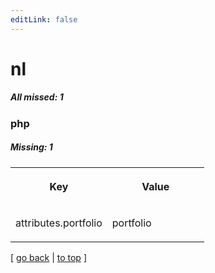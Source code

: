 ```yaml
---
editLink: false
---
```


# nl

##### All missed: 1


### php

##### Missing: 1

<table width="100%">
<tr><th width="50%">

Key

</th><th width="50%">

Value

</th></tr>
<tr><td width="50%">

attributes.portfolio

</td><td width="50%">

portfolio

</td></tr>
</table>

[ [go back](../status.md) | [to top](#) ]

